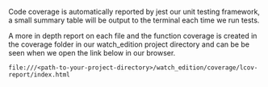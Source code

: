 Code coverage is automatically reported by jest our unit testing framework, a small summary table will be output to the terminal each time we run tests. 

A more in depth report on each file and the function coverage is created in the coverage folder in our watch_edition project directory and can be be seen when we open the link below in our browser.

```file:///<path-to-your-project-directory>/watch_edition/coverage/lcov-report/index.html```
